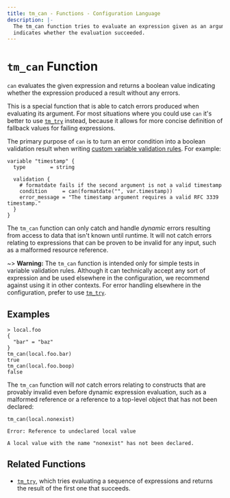```yaml
---
title: tm_can - Functions - Configuration Language
description: |-
  The tm_can function tries to evaluate an expression given as an argument and
  indicates whether the evaluation succeeded.
---
```


# `tm_can` Function

`can` evaluates the given expression and returns a boolean value indicating
whether the expression produced a result without any errors.

This is a special function that is able to catch errors produced when evaluating
its argument. For most situations where you could use `can` it's better to use
[`tm_try`](./tm_try.md) instead, because it allows for more concise definition of
fallback values for failing expressions.

The primary purpose of `can` is to turn an error condition into a boolean
validation result when writing
[custom variable validation rules](https://developer.hashicorp.com/terraform/language/values/variables#custom-validation-rules).
For example:

```
variable "timestamp" {
  type        = string

  validation {
    # formatdate fails if the second argument is not a valid timestamp
    condition     = can(formatdate("", var.timestamp))
    error_message = "The timestamp argument requires a valid RFC 3339 timestamp."
  }
}
```

The `tm_can` function can only catch and handle _dynamic_ errors resulting from
access to data that isn't known until runtime. It will not catch errors
relating to expressions that can be proven to be invalid for any input, such
as a malformed resource reference.

~> **Warning:** The `tm_can` function is intended only for simple tests in
variable validation rules. Although it can technically accept any sort of
expression and be used elsewhere in the configuration, we recommend against
using it in other contexts. For error handling elsewhere in the configuration,
prefer to use [`tm_try`](./tm_try.md).

## Examples

```
> local.foo
{
  "bar" = "baz"
}
tm_can(local.foo.bar)
true
tm_can(local.foo.boop)
false
```

The `tm_can` function will _not_ catch errors relating to constructs that are
provably invalid even before dynamic expression evaluation, such as a malformed
reference or a reference to a top-level object that has not been declared:

```
tm_can(local.nonexist)

Error: Reference to undeclared local value

A local value with the name "nonexist" has not been declared.
```

## Related Functions

* [`tm_try`](./tm_try.md), which tries evaluating a sequence of expressions and
  returns the result of the first one that succeeds.
